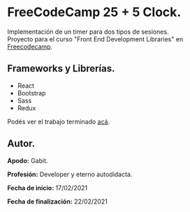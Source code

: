 # **FreeCodeCamp 25 + 5 Clock.**

Implementación de un timer para dos tipos de sesiones.  
Proyecto para el curso "Front End Development Libraries" en [Freecodecamp][FCC].

## **Frameworks y Librerías.**

- React
- Bootstrap
- Sass
- Redux

Podés ver el trabajo terminado [acá][web].

## **Autor.**

**Apodo:** Gabit.

**Profesión:** Developer y eterno autodidacta.

**Fecha de inicio:** 17/02/2021  

**Fecha de finalización:** 22/02/2021

[FCC]: https://www.freecodecamp.org/

[web]: https://fcc-session-timer.netlify.app/